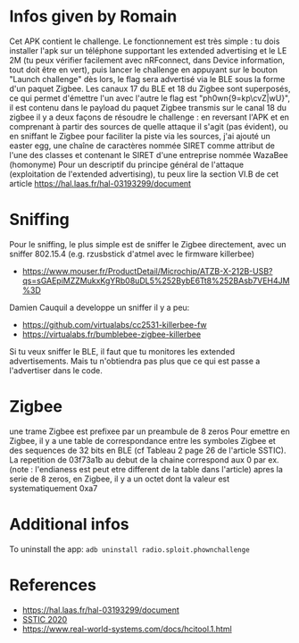 # Infos given by Romain

Cet APK contient le challenge. Le fonctionnement est très simple : tu dois installer l'apk sur un téléphone supportant les extended advertising et le LE 2M (tu peux vérifier facilement avec nRFconnect, dans Device information, tout doit être en vert), puis lancer le challenge en appuyant sur le bouton "Launch challenge"
dès lors, le flag sera advertisé via le BLE sous la forme d'un paquet Zigbee. Les canaux 17 du BLE et 18 du Zigbee sont superposés, ce qui permet d'émettre l'un avec l'autre
le flag est "ph0wn{9=kp\\cvZ|wU}", il est contenu dans le payload du paquet Zigbee transmis sur le canal 18 du zigbee
il y a deux façons de résoudre le challenge : en reversant l'APK et en comprenant à partir des sources de quelle attaque il s'agit (pas évident), ou en sniffant le Zigbee
pour faciliter la piste via les sources, j'ai ajouté un easter egg, une chaîne de caractères nommée SIRET comme attribut de l'une des classes et contenant le SIRET d'une entreprise nommée WazaBee (homonyme)
Pour un descriptif du principe général de l'attaque (exploitation de l'extended advertising), tu peux lire la section VI.B de cet article
https://hal.laas.fr/hal-03193299/document

# Sniffing

Pour le sniffing, le plus simple est de sniffer le Zigbee directement, avec un sniffer 802.15.4 (e.g. rzusbstick d'atmel avec le firmware killerbee)

- https://www.mouser.fr/ProductDetail/Microchip/ATZB-X-212B-USB?qs=sGAEpiMZZMukxKgYRb08uDL5%252BybE6Tt8%252BAsb7VEH4JM%3D

Damien Cauquil a developpe un sniffer il y a peu:

- https://github.com/virtualabs/cc2531-killerbee-fw
- https://virtualabs.fr/bumblebee-zigbee-killerbee

Si tu veux sniffer le BLE, il faut que tu monitores les extended advertisements. Mais tu n'obtiendra pas plus que ce qui est passe a l'advertiser dans le code.

# Zigbee

une trame Zigbee est prefixee par un preambule de 8 zeros
Pour emettre en Zigbee, il y a une table de correspondance entre les symboles Zigbee et des sequences de 32 bits en BLE (cf Tableau 2 page 26 de l'article SSTIC). La repetition de 03f73a1b au debut de la chaine correspond aux 0 par ex.
(note : l'endianess est peut etre different de la table dans l'article)
apres la serie de 8 zeros, en Zigbee, il y a un octet dont la valeur est systematiquement 0xa7


# Additional infos

To uninstall the app: `adb uninstall radio.sploit.phownchallenge`

# References

- https://hal.laas.fr/hal-03193299/document
- [SSTIC 2020](https://www.sstic.org/media/SSTIC2020/SSTIC-actes/wazabee_attaque_de_reseaux_zigbee_par_detournement/SSTIC2020-Article-wazabee_attaque_de_reseaux_zigbee_par_detournement_de_puces_bluetooth_low_energy-galtier_marconat_AhcLCGU.pdf)
- https://www.real-world-systems.com/docs/hcitool.1.html
